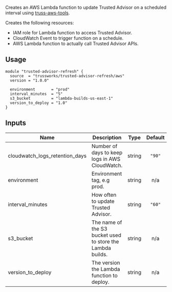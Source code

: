 <!-- BEGINNING OF PRE-COMMIT-TERRAFORM DOCS HOOK -->
Creates an AWS Lambda function to update Trusted Advisor
on a scheduled interval using [truss-aws-tools](https://github.com/trussworks/truss-aws-tools).

Creates the following resources:

* IAM role for Lambda function to access Trusted Advisor.
* CloudWatch Event to trigger function on a schedule.
* AWS Lambda function to actually call Trusted Advisor APIs.

## Usage

```hcl
module "trusted-advisor-refresh" {
  source  = "trussworks/trusted-advisor-refresh/aws"
  version = "1.0.0"

  environment       = "prod"
  interval_minutes  = "5"
  s3_bucket         = "lambda-builds-us-east-1"
  version_to_deploy = "1.0"
}
```

## Inputs

| Name | Description | Type | Default | Required |
|------|-------------|:----:|:-----:|:-----:|
| cloudwatch\_logs\_retention\_days | Number of days to keep logs in AWS CloudWatch. | string | `"90"` | no |
| environment | Environment tag, e.g prod. | string | n/a | yes |
| interval\_minutes | How often to update Trusted Advisor. | string | `"60"` | no |
| s3\_bucket | The name of the S3 bucket used to store the Lambda builds. | string | n/a | yes |
| version\_to\_deploy | The version the Lambda function to deploy. | string | n/a | yes |

<!-- END OF PRE-COMMIT-TERRAFORM DOCS HOOK -->

